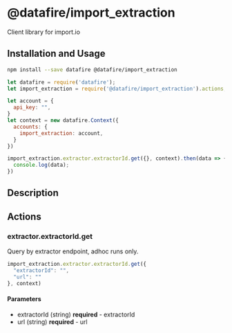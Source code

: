 # @datafire/import_extraction

Client library for import.io

## Installation and Usage
```bash
npm install --save datafire @datafire/import_extraction
```

```js
let datafire = require('datafire');
let import_extraction = require('@datafire/import_extraction').actions;

let account = {
  api_key: "",
}
let context = new datafire.Context({
  accounts: {
    import_extraction: account,
  }
})

import_extraction.extractor.extractorId.get({}, context).then(data => {
  console.log(data);
})
```

## Description


## Actions
### extractor.extractorId.get
Query by extractor endpoint, adhoc runs only.


```js
import_extraction.extractor.extractorId.get({
  "extractorId": "",
  "url": ""
}, context)
```

#### Parameters
* extractorId (string) **required** - extractorId
* url (string) **required** - url

